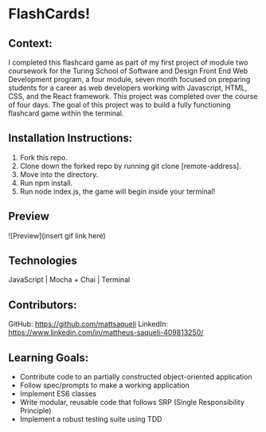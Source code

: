 # FlashCards!

## Context:
I completed this flashcard game as part of my first project of module two coursework for the Turing School of Software and Design Front End Web Development program, a four module, seven month focused on preparing students for a career as web developers working with Javascript, HTML, CSS, and the React framework. This project was completed over the course of four days. The goal of this project was to build a fully functioning flashcard game within the terminal. 

## Installation Instructions:
1. Fork this repo.
2. Clone down the forked repo by running git clone [remote-address].
3. Move into the directory.
4. Run npm install.
5. Run node index.js, the game will begin inside your terminal!

## Preview
![Preview](insert gif link here)

## Technologies
JavaScript | Mocha + Chai | Terminal

## Contributors:
GitHub: https://github.com/mattsaqueli
LinkedIn: https://www.linkedin.com/in/mattheus-saqueli-409813250/

## Learning Goals:
- Contribute code to an partially constructed object-oriented application
- Follow spec/prompts to make a working application
- Implement ES6 classes
- Write modular, reusable code that follows SRP (Single Responsibility Principle)
- Implement a robust testing suite using TDD

